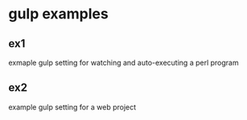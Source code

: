 # gulp examples

## ex1
exmaple gulp setting for watching and auto-executing a perl program

## ex2
example gulp setting for a web project
